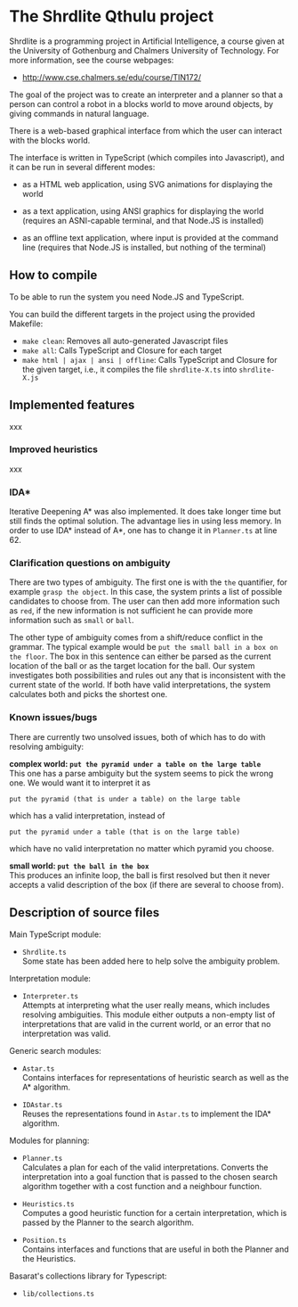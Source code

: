 The Shrdlite Qthulu project
============================

Shrdlite is a programming project in Artificial Intelligence, a course given
at the University of Gothenburg and Chalmers University of Technology.
For more information, see the course webpages:

- <http://www.cse.chalmers.se/edu/course/TIN172/>

The goal of the project was to create an interpreter and a planner so that
a person can control a robot in a blocks world to move around objects,
by giving commands in natural language.

There is a web-based graphical
interface from which the user can interact with the blocks world.

The interface is written in TypeScript (which compiles into Javascript),
and it can be run in several different modes:

- as a HTML web application, using SVG animations for displaying the world

- as a text application, using ANSI graphics for displaying the world
  (requires an ASNI-capable terminal, and that Node.JS is installed)

- as an offline text application, where input is provided at the command line
  (requires that Node.JS is installed, but nothing of the terminal)

How to compile
-----------------------

To be able to run the system you need Node.JS and TypeScript.

You can build the different targets in the project using the provided Makefile:

- `make clean`: Removes all auto-generated Javascript files
- `make all`: Calls TypeScript and Closure for each target
- `make html | ajax | ansi | offline`:
  Calls TypeScript and Closure for the given target,
  i.e., it compiles the file `shrdlite-X.ts` into `shrdlite-X.js`

Implemented features
------------------------------------------------
xxx

### Improved heuristics

xxx

### IDA\*

Iterative Deepening A\* was also implemented. It does take longer time but still finds the optimal solution. The advantage lies in using less memory. In order to use IDA\* instead of A\*, one has to change it in `Planner.ts` at line 62.

### Clarification questions on ambiguity

There are two types of ambiguity. The first one is with the `the` quantifier, for example `grasp the object`. In this case, the system prints a list of possible candidates to choose from. The user can then add more information such as `red`, if the new information is not sufficient he can provide more information such as `small` or `ball`.

The other type of ambiguity comes from a shift/reduce conflict in the grammar. The typical example would be `put the small ball in a box on the floor`. The box in this sentence can either be parsed as the current location of the ball or as the target location for the ball. Our system investigates both possibilities and rules out any that is inconsistent with the current state of the world. If both have valid interpretations, the system calculates both and picks the shortest one.

### Known issues/bugs

There are currently two unsolved issues, both of which has to do with resolving ambiguity:

**complex world: `put the pyramid under a table on the large table`**  
This one has a parse ambiguity but the system seems to pick the wrong one. We would want it to interpret it as

```
put the pyramid (that is under a table) on the large table
```

which has a valid interpretation, instead of

```
put the pyramid under a table (that is on the large table)
```

which have no valid interpretation no matter which pyramid you choose.

**small world: `put the ball in the box`**  
This produces an infinite loop, the ball is first resolved but then it never accepts a valid description of the box (if there are several to choose from).


Description of source files
---------------------------

Main TypeScript module:

- `Shrdlite.ts`  
  Some state has been added here to help solve the ambiguity problem.

Interpretation module:

- `Interpreter.ts`  
  Attempts at interpreting what the user really means, which includes resolving ambiguities. This module either outputs a non-empty list of interpretations that are valid in the current world, or an error that no interpretation was valid.

Generic search modules:

- `Astar.ts`  
  Contains interfaces for representations of heuristic search as well as the A\* algorithm.

- `IDAstar.ts`  
  Reuses the representations found in `Astar.ts` to implement the IDA\* algorithm.

Modules for planning:

- `Planner.ts`  
  Calculates a plan for each of the valid interpretations. Converts the interpretation into a goal function that is passed to the chosen search algorithm together with a cost function and a neighbour function.

- `Heuristics.ts`  
  Computes a good heuristic function for a certain interpretation, which is passed by the Planner to the search algorithm.

- `Position.ts`  
  Contains interfaces and functions that are useful in both the Planner and the Heuristics.

Basarat's collections library for Typescript:

- `lib/collections.ts`
